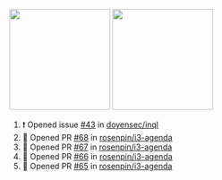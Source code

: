 <a href="https://github.com/notdodo"><img src="https://github-readme-stats.vercel.app/api?username=notdodo&count_private=true&theme=dark" height="180" /></a> <a href="https://github.com/notdodo"><img src="https://github-readme-stats.vercel.app/api/top-langs/?username=notdodo&langs_count=8&theme=dark&hide=tex,java,html,css&layout=compact" height="180" /></a>

<!--START_SECTION:activity-->
1. ❗️ Opened issue [#43](https://github.com/doyensec/inql/issues/43) in [doyensec/inql](https://github.com/doyensec/inql)
2. 💪 Opened PR [#68](https://github.com/rosenpin/i3-agenda/pull/68) in [rosenpin/i3-agenda](https://github.com/rosenpin/i3-agenda)
3. 💪 Opened PR [#67](https://github.com/rosenpin/i3-agenda/pull/67) in [rosenpin/i3-agenda](https://github.com/rosenpin/i3-agenda)
4. 💪 Opened PR [#66](https://github.com/rosenpin/i3-agenda/pull/66) in [rosenpin/i3-agenda](https://github.com/rosenpin/i3-agenda)
5. 💪 Opened PR [#65](https://github.com/rosenpin/i3-agenda/pull/65) in [rosenpin/i3-agenda](https://github.com/rosenpin/i3-agenda)
<!--END_SECTION:activity-->
